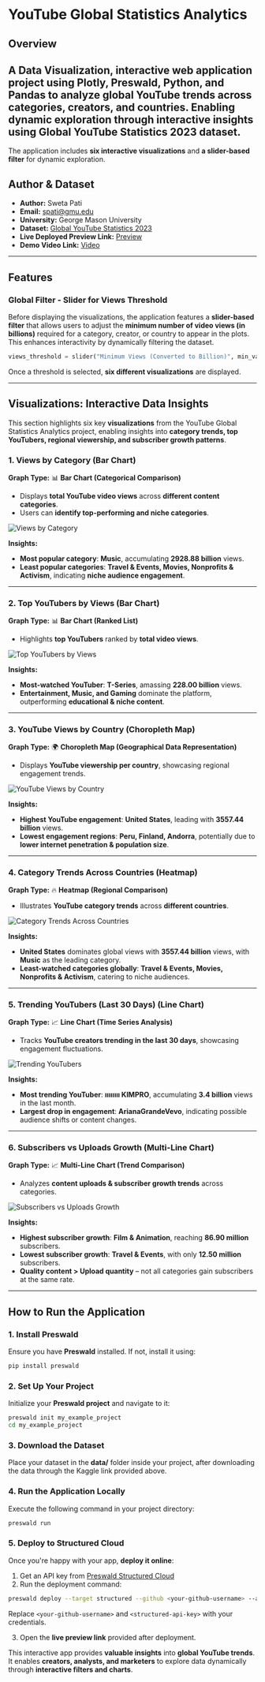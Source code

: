 # **YouTube Global Statistics Analytics**

## **Overview**

**A Data Visualization, interactive web application project using Plotly, Preswald, Python, and Pandas** to analyze **global YouTube trends** across **categories, creators, and countries**. Enabling **dynamic exploration** through **interactive insights** using **Global YouTube Statistics 2023** dataset.
---

The application includes **six interactive visualizations** and **a slider-based filter** for dynamic exploration.

## **Author & Dataset**
- **Author:** Sweta Pati  
- **Email:** spati@gmu.edu  
- **University:** George Mason University  
- **Dataset:** [Global YouTube Statistics 2023](https://www.kaggle.com/datasets/nelgiriyewithana/global-youtube-statistics-2023?resource=download)  
- **Live Deployed Preview Link:** [Preview](https://my-example-project-514006-3h0rzgww-ndjz2ws6la-ue.a.run.app) 
- **Demo Video Link:** [Video](https://drive.google.com/file/d/1dIltYoPJXD8v64u2FJ1dohb0a2Vnw4o0/view?usp=sharing) 
---

## **Features**
### **Global Filter - Slider for Views Threshold**
Before displaying the visualizations, the application features a **slider-based filter** that allows users to adjust the **minimum number of video views (in billions)** required for a category, creator, or country to appear in the plots. This enhances interactivity by dynamically filtering the dataset.

```python
views_threshold = slider("Minimum Views (Converted to Billion)", min_val=0, max_val=max_views, default=0.5)
```

Once a threshold is selected, **six different visualizations** are displayed.

---

## **Visualizations: Interactive Data Insights**

This section highlights six key **visualizations** from the YouTube Global Statistics Analytics project, enabling insights into **category trends, top YouTubers, regional viewership, and subscriber growth patterns**.

### **1. Views by Category (Bar Chart)**
**Graph Type:** 📊 **Bar Chart (Categorical Comparison)**  
- Displays **total YouTube video views** across **different content categories**.
- Users can **identify top-performing and niche categories**.

<div class="row justify-content-sm-center">
    <div class="col-sm mt-3 mt-md-0">
        <img src="img/preswald_p1.png" alt="Views by Category" class="img-fluid rounded z-depth-1">
    </div>
</div>

**Insights:**  
- **Most popular category**: **Music**, accumulating **2928.88 billion** views.  
- **Least popular categories**: **Travel & Events, Movies, Nonprofits & Activism**, indicating **niche audience engagement**.

---

### **2. Top YouTubers by Views (Bar Chart)**
**Graph Type:** 📊 **Bar Chart (Ranked List)**  
- Highlights **top YouTubers** ranked by **total video views**.

<div class="row justify-content-sm-center">
    <div class="col-sm mt-3 mt-md-0">
        <img src="img/preswald_p2.png" alt="Top YouTubers by Views" class="img-fluid rounded z-depth-1">
    </div>
</div>

**Insights:**   
- **Most-watched YouTuber**: **T-Series**, amassing **228.00 billion** views.  
- **Entertainment, Music, and Gaming** dominate the platform, outperforming **educational & niche content**.

---

### **3. YouTube Views by Country (Choropleth Map)**
**Graph Type:** 🌍 **Choropleth Map (Geographical Data Representation)**  
- Displays **YouTube viewership per country**, showcasing regional engagement trends.

<div class="row justify-content-sm-center">
    <div class="col-sm mt-3 mt-md-0">
        <img src="img/preswald_p3.png" alt="YouTube Views by Country" class="img-fluid rounded z-depth-1">
    </div>
</div>

**Insights:**  
- **Highest YouTube engagement**: **United States**, leading with **3557.44 billion** views.  
- **Lowest engagement regions**: **Peru, Finland, Andorra**, potentially due to **lower internet penetration & population size**.

---

### **4. Category Trends Across Countries (Heatmap)**
**Graph Type:** 🔥 **Heatmap (Regional Comparison)**  
- Illustrates **YouTube category trends** across **different countries**.

<div class="row justify-content-sm-center">
    <div class="col-sm mt-3 mt-md-0">
        <img src="img/preswald_p4.png" alt="Category Trends Across Countries" class="img-fluid rounded z-depth-1">
    </div>
</div>

**Insights:**  
- **United States** dominates global views with **3557.44 billion** views, with **Music** as the leading category.  
- **Least-watched categories globally**: **Travel & Events, Movies, Nonprofits & Activism**, catering to niche audiences.

---

### **5. Trending YouTubers (Last 30 Days) (Line Chart)**
**Graph Type:** 📈 **Line Chart (Time Series Analysis)**  
- Tracks **YouTube creators trending in the last 30 days**, showcasing engagement fluctuations.

<div class="row justify-content-sm-center">
    <div class="col-sm mt-3 mt-md-0">
        <img src="img/preswald_p5.png" alt="Trending YouTubers" class="img-fluid rounded z-depth-1">
    </div>
</div>

**Insights:**   
- **Most trending YouTuber**: **ıııııııı KIMPRO**, accumulating **3.4 billion** views in the last month.  
- **Largest drop in engagement**: **ArianaGrandeVevo**, indicating possible audience shifts or content changes.

---

### **6. Subscribers vs Uploads Growth (Multi-Line Chart)**
**Graph Type:** 📈 **Multi-Line Chart (Trend Comparison)**  
- Analyzes **content uploads & subscriber growth trends** across categories.

<div class="row justify-content-sm-center">
    <div class="col-sm mt-3 mt-md-0">
        <img src="img/preswald_p5.png" alt="Subscribers vs Uploads Growth" class="img-fluid rounded z-depth-1">
    </div>
</div>

**Insights:**  
- **Highest subscriber growth**: **Film & Animation**, reaching **86.90 million** subscribers.  
- **Lowest subscriber growth**: **Travel & Events**, with only **12.50 million** subscribers.  
- **Quality content > Upload quantity** – not all categories gain subscribers at the same rate.

---

## **How to Run the Application**
### **1. Install Preswald**
Ensure you have **Preswald** installed. If not, install it using:

```bash
pip install preswald
```

### **2. Set Up Your Project**
Initialize your **Preswald project** and navigate to it:

```bash
preswald init my_example_project
cd my_example_project
```

### **3. Download the Dataset**
Place your dataset in the **data/** folder inside your project, after downloading the data through the Kaggle link provided above.

### **4. Run the Application Locally**
Execute the following command in your project directory:

```bash
preswald run
```

### **5. Deploy to Structured Cloud**
Once you're happy with your app, **deploy it online**:

1. Get an API key from [Preswald Structured Cloud](https://app.preswald.com)
2. Run the deployment command:

```bash
preswald deploy --target structured --github <your-github-username> --api-key <structured-api-key> hello.py
```

Replace `<your-github-username>` and `<structured-api-key>` with your credentials.

3. Open the **live preview link** provided after deployment.

This interactive app provides **valuable insights** into **global YouTube trends**. It enables **creators, analysts, and marketers** to explore data dynamically through **interactive filters and charts**.







